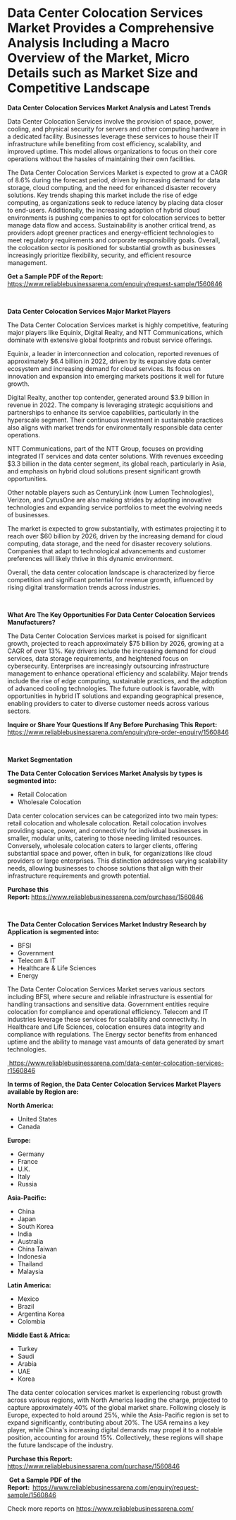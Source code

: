 <p><h1>Data Center Colocation Services Market Provides a Comprehensive Analysis Including a Macro Overview of the Market, Micro Details such as Market Size and Competitive Landscape</h1></p><p><strong>Data Center Colocation Services Market Analysis and Latest Trends</strong></p>
<p><p>Data Center Colocation Services involve the provision of space, power, cooling, and physical security for servers and other computing hardware in a dedicated facility. Businesses leverage these services to house their IT infrastructure while benefiting from cost efficiency, scalability, and improved uptime. This model allows organizations to focus on their core operations without the hassles of maintaining their own facilities.</p><p>The Data Center Colocation Services Market is expected to grow at a CAGR of 8.6% during the forecast period, driven by increasing demand for data storage, cloud computing, and the need for enhanced disaster recovery solutions. Key trends shaping this market include the rise of edge computing, as organizations seek to reduce latency by placing data closer to end-users. Additionally, the increasing adoption of hybrid cloud environments is pushing companies to opt for colocation services to better manage data flow and access. Sustainability is another critical trend, as providers adopt greener practices and energy-efficient technologies to meet regulatory requirements and corporate responsibility goals. Overall, the colocation sector is positioned for substantial growth as businesses increasingly prioritize flexibility, security, and efficient resource management.</p></p>
<p><strong>Get a Sample PDF of the Report:&nbsp;</strong> <a href="https://www.reliablebusinessarena.com/enquiry/request-sample/1560846?utm_campaign=2177&utm_medium=2&utm_source=Github&utm_content=ia&utm_term=09032025&utm_id=data-center-colocation-services">https://www.reliablebusinessarena.com/enquiry/request-sample/1560846</a></p>
<p>&nbsp;</p>
<p><strong>Data Center Colocation Services Major Market Players</strong></p>
<p><p>The Data Center Colocation Services market is highly competitive, featuring major players like Equinix, Digital Realty, and NTT Communications, which dominate with extensive global footprints and robust service offerings. </p><p>Equinix, a leader in interconnection and colocation, reported revenues of approximately $6.4 billion in 2022, driven by its expansive data center ecosystem and increasing demand for cloud services. Its focus on innovation and expansion into emerging markets positions it well for future growth.</p><p>Digital Realty, another top contender, generated around $3.9 billion in revenue in 2022. The company is leveraging strategic acquisitions and partnerships to enhance its service capabilities, particularly in the hyperscale segment. Their continuous investment in sustainable practices also aligns with market trends for environmentally responsible data center operations.</p><p>NTT Communications, part of the NTT Group, focuses on providing integrated IT services and data center solutions. With revenues exceeding $3.3 billion in the data center segment, its global reach, particularly in Asia, and emphasis on hybrid cloud solutions present significant growth opportunities.</p><p>Other notable players such as CenturyLink (now Lumen Technologies), Verizon, and CyrusOne are also making strides by adopting innovative technologies and expanding service portfolios to meet the evolving needs of businesses. </p><p>The market is expected to grow substantially, with estimates projecting it to reach over $60 billion by 2026, driven by the increasing demand for cloud computing, data storage, and the need for disaster recovery solutions. Companies that adapt to technological advancements and customer preferences will likely thrive in this dynamic environment. </p><p>Overall, the data center colocation landscape is characterized by fierce competition and significant potential for revenue growth, influenced by rising digital transformation trends across industries.</p></p>
<p>&nbsp;</p>
<p><strong>What Are The Key Opportunities For Data Center Colocation Services Manufacturers?</strong></p>
<p><p>The Data Center Colocation Services market is poised for significant growth, projected to reach approximately $75 billion by 2026, growing at a CAGR of over 13%. Key drivers include the increasing demand for cloud services, data storage requirements, and heightened focus on cybersecurity. Enterprises are increasingly outsourcing infrastructure management to enhance operational efficiency and scalability. Major trends include the rise of edge computing, sustainable practices, and the adoption of advanced cooling technologies. The future outlook is favorable, with opportunities in hybrid IT solutions and expanding geographical presence, enabling providers to cater to diverse customer needs across various sectors.</p></p>
<p><strong>Inquire or Share Your Questions If Any Before Purchasing This Report:</strong> <a href="https://www.reliablebusinessarena.com/enquiry/pre-order-enquiry/1560846?utm_campaign=2177&utm_medium=2&utm_source=Github&utm_content=ia&utm_term=09032025&utm_id=data-center-colocation-services">https://www.reliablebusinessarena.com/enquiry/pre-order-enquiry/1560846</a></p>
<p>&nbsp;</p>
<p><strong>Market Segmentation</strong></p>
<p><strong>The Data Center Colocation Services Market Analysis by types is segmented into:</strong></p>
<p><ul><li>Retail Colocation</li><li>Wholesale Colocation</li></ul></p>
<p><p>Data center colocation services can be categorized into two main types: retail colocation and wholesale colocation. Retail colocation involves providing space, power, and connectivity for individual businesses in smaller, modular units, catering to those needing limited resources. Conversely, wholesale colocation caters to larger clients, offering substantial space and power, often in bulk, for organizations like cloud providers or large enterprises. This distinction addresses varying scalability needs, allowing businesses to choose solutions that align with their infrastructure requirements and growth potential.</p></p>
<p><strong>Purchase this Report:&nbsp;</strong><a href="https://www.reliablebusinessarena.com/purchase/1560846?utm_campaign=2177&utm_medium=2&utm_source=Github&utm_content=ia&utm_term=09032025&utm_id=data-center-colocation-services">https://www.reliablebusinessarena.com/purchase/1560846</a></p>
<p>&nbsp;</p>
<p><strong>The Data Center Colocation Services Market Industry Research by Application is segmented into:</strong></p>
<p><ul><li>BFSI</li><li>Government</li><li>Telecom & IT</li><li>Healthcare & Life Sciences</li><li>Energy</li></ul></p>
<p><p>The Data Center Colocation Services Market serves various sectors including BFSI, where secure and reliable infrastructure is essential for handling transactions and sensitive data. Government entities require colocation for compliance and operational efficiency. Telecom and IT industries leverage these services for scalability and connectivity. In Healthcare and Life Sciences, colocation ensures data integrity and compliance with regulations. The Energy sector benefits from enhanced uptime and the ability to manage vast amounts of data generated by smart technologies.</p></p>
<p><a href="https://www.reliablebusinessarena.com/data-center-colocation-services-r1560846?utm_campaign=2177&utm_medium=2&utm_source=Github&utm_content=ia&utm_term=09032025&utm_id=data-center-colocation-services">&nbsp;https://www.reliablebusinessarena.com/data-center-colocation-services-r1560846</a></p>
<p><strong>In terms of Region, the Data Center Colocation Services Market Players available by Region are:</strong></p>
<p>
    <p> <strong> North America: </strong>
        <ul>
            <li>United States</li>
            <li>Canada</li>
        </ul>
        </p> 
    <p> <strong> Europe: </strong>
        <ul>
            <li>Germany</li>
            <li>France</li>
            <li>U.K.</li>
            <li>Italy</li>
            <li>Russia</li>
        </ul>
        </p> 
    <p> <strong> Asia-Pacific: </strong>
        <ul>
            <li>China</li>
            <li>Japan</li>
            <li>South Korea</li>
            <li>India</li>
            <li>Australia</li>
            <li>China Taiwan</li>
            <li>Indonesia</li>
            <li>Thailand</li>
            <li>Malaysia</li>
        </ul>
        </p> 
    <p> <strong> Latin America: </strong>
        <ul>
            <li>Mexico</li>
            <li>Brazil</li>
            <li>Argentina Korea</li>
            <li>Colombia</li>
        </ul>
        </p> 
    <p> <strong> Middle East & Africa: </strong>
        <ul>
            <li>Turkey</li>
            <li>Saudi</li>
            <li>Arabia</li>
            <li>UAE</li>
            <li>Korea</li>
        </ul>
    </p>
    </p>
<p><p>The data center colocation services market is experiencing robust growth across various regions, with North America leading the charge, projected to capture approximately 40% of the global market share. Following closely is Europe, expected to hold around 25%, while the Asia-Pacific region is set to expand significantly, contributing about 20%. The USA remains a key player, while China's increasing digital demands may propel it to a notable position, accounting for around 15%. Collectively, these regions will shape the future landscape of the industry.</p></p>
<p><strong>Purchase this Report: </strong><a href="https://www.reliablebusinessarena.com/purchase/1560846?utm_campaign=2177&utm_medium=2&utm_source=Github&utm_content=ia&utm_term=09032025&utm_id=data-center-colocation-services">https://www.reliablebusinessarena.com/purchase/1560846</a></p>
<p>&nbsp;<strong>Get a Sample PDF of the Report:&nbsp;&nbsp;</strong><a href="https://www.reliablebusinessarena.com/enquiry/request-sample/1560846?utm_campaign=2177&utm_medium=2&utm_source=Github&utm_content=ia&utm_term=09032025&utm_id=data-center-colocation-services">https://www.reliablebusinessarena.com/enquiry/request-sample/1560846</a></p>
<p><strong></strong></p>
<p>Check more reports on <a href="https://www.reliablebusinessarena.com/?utm_campaign=2177&utm_medium=2&utm_source=Github&utm_content=ia&utm_term=09032025&utm_id=data-center-colocation-services">https://www.reliablebusinessarena.com/</a></p>